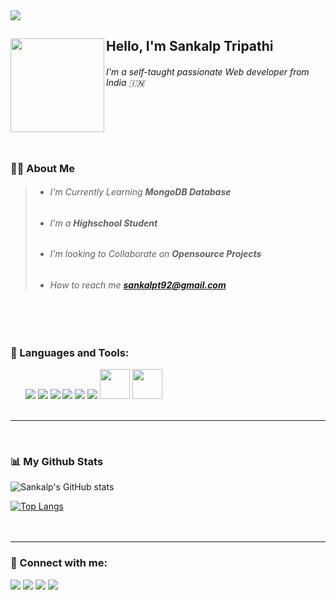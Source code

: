 <img src="https://camo.githubusercontent.com/f6decabc6a509fd6d5d8a1053fedc3ad96458e223c6a9f8f312d125b6e833c7b/68747470733a2f2f692e696d6775722e636f6d2f6958754c3148472e706e67">

## Hello, I'm Sankalp Tripathi<img align="left" src="https://media2.giphy.com/media/1ZDHKraip2SFwck4kj/giphy.gif?cid=ecf05e47g4ua00hc8olwz2svovjxg3lbsr5h0nofnnmu3vz7&rid=giphy.gif&ct=s" height=150>
###### _I'm a self-taught passionate Web developer from India 🇮🇳_ <br><br><br><br><br><br>

### 🙋‍♂️ About Me
> * ###### I'm Currently Learning ***MongoDB Database***
> * ###### I'm a ***Highschool Student*** 
> * ###### I'm looking to Collaborate on ***Opensource Projects***
> * ###### How to reach me [***sankalpt92@gmail.com***](mailto:sankalpt92@gmail.com)
<br><br>

### 🚀 Languages and Tools:
<div align=left>
&nbsp;&nbsp;&nbsp;&nbsp;&nbsp;&nbsp;<a href="https://www.java.com/en/"><img src="https://img.icons8.com/color/48/000000/java-coffee-cup-logo.png"/></a>
<a href="https://www.w3schools.com/html/default.asp"><img src="https://img.icons8.com/color/48/000000/html-5.png"/https://html.com/></a>
<a href="https://developer.mozilla.org/en-US/docs/Web/CSS"><img src="https://img.icons8.com/color/48/000000/css3.png"/></a>
<a href="https://www.javascript.com/"><img src="https://img.icons8.com/color/48/000000/javascript--v1.png"/></a>
<a href="https://nodejs.org/en/"><img src="https://img.icons8.com/color/48/000000/nodejs.png"/></a>
<a href="https://code.visualstudio.com/"><img src="https://img.icons8.com/color/50/000000/visual-studio-code-2019.png"/></a>
<a href="https://pugjs.org/api/getting-started.html"><img src="https://cdn.freebiesupply.com/logos/large/2x/pug-logo-png-transparent.png" width=48></a>
<a href="https://handlebarsjs.com/"><img src="https://cdn.freebiesupply.com/logos/thumbs/1x/handlebars-logo.png" width=48></a>
</div>
<br><hr><br>

### 📊 My Github Stats
![Sankalp's GitHub stats](https://github-readme-stats.vercel.app/api?username=sanki92&show_icons=true&theme=dark)

[![Top Langs](https://github-readme-stats.vercel.app/api/top-langs/?username=sanki92&layout=compact&theme=dark)](https://github.com/anuraghazra/github-readme-stats)<br><br><br><hr>
### 🔗 Connect with me:
<a href="https://www.instagram.com/sankalpt_92/"><img src="https://img.icons8.com/external-justicon-lineal-color-justicon/64/000000/external-instagram-social-media-justicon-lineal-color-justicon.png"/></a>
<a href="https://www.linkedin.com/in/sankalp-tripathi-53b7b61b5/"><img src="https://img.icons8.com/external-justicon-lineal-color-justicon/64/000000/external-linkedin-social-media-justicon-lineal-color-justicon.png"/></a>
<a href="https://twitter.com/Sankalpt_92"><img src="https://img.icons8.com/external-justicon-lineal-color-justicon/64/000000/external-twitter-social-media-justicon-lineal-color-justicon.png"/></a>
<a href="https://www.facebook.com/profile.php?id=100074140925075"><img src="https://img.icons8.com/external-justicon-lineal-color-justicon/64/000000/external-facebook-social-media-justicon-lineal-color-justicon.png"/></a>

